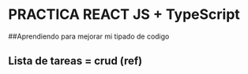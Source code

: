 # PRACTICA REACT JS + TypeScript

##Aprendiendo para mejorar mi tipado de codigo
## Lista de tareas = crud (ref)
